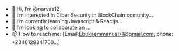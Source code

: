 - 👋 Hi, I’m @narvas12
- 👀 I’m interested in Ciber Security in BlockChain comunity...
- 🌱 I’m currently learning Javascript & Reactjs...
- 💞️ I’m looking to collaborate on ...
- 📫 How to reach me: [Email:Ebukaemmanuel71@gmail.com, phone: +2348129341700...]

<!---
narvas12/narvas12 is a ✨ special ✨ repository because its `README.md` (this file) appears on your GitHub profile.
You can click the Preview link to take a look at your changes.
--->
